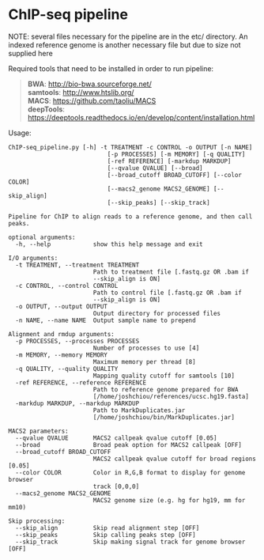# ChIP-seq pipeline

NOTE: several files necessary for the pipeline are in the etc/ directory.  An indexed reference genome is another necessary file but due to size not supplied here

Required tools that need to be installed in order to run pipeline:  
> **BWA**:  http://bio-bwa.sourceforge.net/  
> **samtools**:  http://www.htslib.org/  
> **MACS**:  https://github.com/taoliu/MACS  
> **deepTools**:  https://deeptools.readthedocs.io/en/develop/content/installation.html  
  
Usage:
```
ChIP-seq_pipeline.py [-h] -t TREATMENT -c CONTROL -o OUTPUT [-n NAME]
                            [-p PROCESSES] [-m MEMORY] [-q QUALITY]
                            [-ref REFERENCE] [-markdup MARKDUP]
                            [--qvalue QVALUE] [--broad]
                            [--broad_cutoff BROAD_CUTOFF] [--color COLOR]
                            [--macs2_genome MACS2_GENOME] [--skip_align]
                            [--skip_peaks] [--skip_track]

Pipeline for ChIP to align reads to a reference genome, and then call peaks.

optional arguments:
  -h, --help            show this help message and exit

I/O arguments:
  -t TREATMENT, --treatment TREATMENT
                        Path to treatment file [.fastq.gz OR .bam if
                        --skip_align is ON]
  -c CONTROL, --control CONTROL
                        Path to control file [.fastq.gz OR .bam if
                        --skip_align is ON]
  -o OUTPUT, --output OUTPUT
                        Output directory for processed files
  -n NAME, --name NAME  Output sample name to prepend

Alignment and rmdup arguments:
  -p PROCESSES, --processes PROCESSES
                        Number of processes to use [4]
  -m MEMORY, --memory MEMORY
                        Maximum memory per thread [8]
  -q QUALITY, --quality QUALITY
                        Mapping quality cutoff for samtools [10]
  -ref REFERENCE, --reference REFERENCE
                        Path to reference genome prepared for BWA
                        [/home/joshchiou/references/ucsc.hg19.fasta]
  -markdup MARKDUP, --markdup MARKDUP
                        Path to MarkDuplicates.jar
                        [/home/joshchiou/bin/MarkDuplicates.jar]

MACS2 parameters:
  --qvalue QVALUE       MACS2 callpeak qvalue cutoff [0.05]
  --broad               Broad peak option for MACS2 callpeak [OFF]
  --broad_cutoff BROAD_CUTOFF
                        MACS2 callpeak qvalue cutoff for broad regions [0.05]
  --color COLOR         Color in R,G,B format to display for genome browser
                        track [0,0,0]
  --macs2_genome MACS2_GENOME
                        MACS2 genome size (e.g. hg for hg19, mm for mm10)

Skip processing:
  --skip_align          Skip read alignment step [OFF]
  --skip_peaks          Skip calling peaks step [OFF]
  --skip_track          Skip making signal track for genome browser [OFF]
  ```
